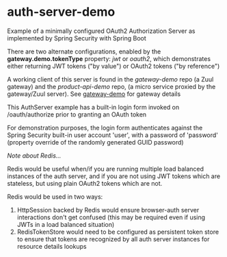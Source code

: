 # auth-server-demo

Example of a minimally configured OAuth2 Authorization Server as implemented by Spring Security with Spring Boot

There are two alternate configurations, enabled by the **gateway.demo.tokenType** property: *jwt* or *oauth2*, which
demonstrates either returning JWT tokens ("by value") or OAuth2 tokens ("by reference")

A working client of this server is found in the *gateway-demo* repo (a Zuul gateway) and the *product-api-demo* repo,
(a micro service proxied by the gateway/Zuul server).
See [gateway-demo](https://github.com/danalms/gateway-demo/blob/master/README.md) for gateway details

This AuthServer example has a built-in login form invoked on /oauth/authorize prior to granting an OAuth token

For demonstration purposes, the login form authenticates against the Spring Security built-in user account 'user', with a
password of 'password' (property override of the randomly generated GUID password)


*Note about Redis...* 

Redis would be useful when/if you are running multiple load balanced instances of the auth server, and 
if you are not using JWT tokens which are stateless, but using plain OAuth2 tokens which are not.

Redis would be used in two ways:
1. HttpSession backed by Redis would ensure browser-auth server interactions don't get confused
(this may be required even if using JWTs in a load balanced situation)
2. RedisTokenStore would need to be configured as persistent token store to ensure 
that tokens are recognized by all auth server instances for resource details lookups 

